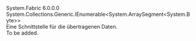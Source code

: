 <Type Name="IOperationData" FullName="System.Fabric.IOperationData">
  <TypeSignature Language="C#" Value="public interface IOperationData : System.Collections.Generic.IEnumerable&lt;ArraySegment&lt;byte&gt;&gt;" />
  <TypeSignature Language="ILAsm" Value=".class public interface auto ansi abstract IOperationData implements class System.Collections.Generic.IEnumerable`1&lt;valuetype System.ArraySegment`1&lt;unsigned int8&gt;&gt;, class System.Collections.IEnumerable" />
  <TypeSignature Language="DocId" Value="T:System.Fabric.IOperationData" />
  <TypeSignature Language="VB.NET" Value="Public Interface IOperationData&#xA;Implements IEnumerable(Of ArraySegment(Of Byte))" />
  <TypeSignature Language="F#" Value="type IOperationData = interface&#xA;    interface seq&lt;ArraySegment&lt;byte&gt;&gt;&#xA;    interface IEnumerable" />
  <AssemblyInfo>
    <AssemblyName>System.Fabric</AssemblyName>
    <AssemblyVersion>6.0.0.0</AssemblyVersion>
  </AssemblyInfo>
  <Interfaces>
    <Interface>
      <InterfaceName>System.Collections.Generic.IEnumerable&lt;System.ArraySegment&lt;System.Byte&gt;&gt;</InterfaceName>
    </Interface>
  </Interfaces>
  <Docs>
    <summary>
      <para>Eine Schnittstelle für die übertragenen Daten.</para>
    </summary>
    <remarks>To be added.</remarks>
  </Docs>
  <Members />
</Type>